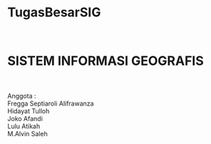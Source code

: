 # TugasBesarSIG
</br>
<H1>SISTEM INFORMASI GEOGRAFIS</H1>
</br>
</br>
Anggota : </br>
Fregga Septiaroli Alifrawanza</br>
Hidayat Tulloh</br>
Joko Afandi</br>
Lulu Atikah</br>
M.Alvin Saleh</br>
